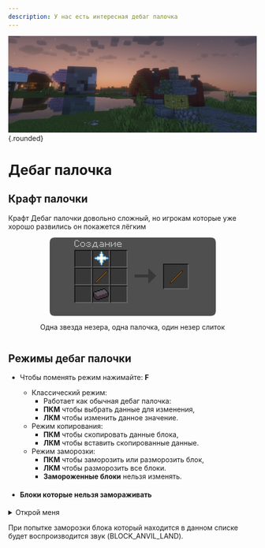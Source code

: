 ```yaml
---
description: У нас есть интересная дебаг палочка
---
```

![debugstick](../../public/assets/img/3.png){.rounded}

# Дебаг палочка

## Крафт палочки

Крафт Дебаг палочки довольно сложный, но игрокам которые уже хорошо развились он покажется лёгким

<div style="display: flex; flex-direction: column; align-items: center; text-align: center;">
    <img src="../../public/assets/img/debugstick.png" alt="Дебаг палочка" class="image" />
    <p class="description">Одна звезда незера, одна палочка, один незер слиток</p>
</div>

## Режимы дебаг палочки

* Чтобы поменять режим нажимайте: **F**
  * Классический режим:
    * Работает как обычная дебаг палочка:
    * **ПКМ** чтобы выбрать данные для изменения,
    * **ЛКМ** чтобы изменить данное значение.
  * Режим копирования:
    * **ПКМ** чтобы скопировать данные блока,
    * **ЛКМ** чтобы вставить скопированные данные.
  * Режим заморозки:
    * **ПКМ** чтобы заморозить или разморозить блок,
    * **ЛКМ** чтобы разморозить все блоки.
    * **Замороженные блоки** нельзя изменять.

* #### Блоки которые нельзя замораживать

<details>

<summary>Открой меня</summary>

* CHEST
* TRAPPED\_CHEST
* BARREL
* FURNACE
* DISPENSER
* DROPPER
* SHULKER\_BOX
* BLAST\_FURNACE
* SMOKER
* HOPPER
* JUKEBOX
* SPAWNER
* BREWING\_STAND
* DECORATED\_POT
* CHISELED\_BOOKSHELF
* END\_PORTAL\_FRAME
* LECTERN
* ITEM\_FRAME
* WHITE\_SHULKER\_BOX
* ORANGE\_SHULKER\_BOX
* MAGENTA\_SHULKER\_BOX
* LIGHT\_BLUE\_SHULKER\_BOX
* YELLOW\_SHULKER\_BOX
* LIME\_SHULKER\_BOX
* PINK\_SHULKER\_BOX
* GRAY\_SHULKER\_BOX
* LIGHT\_GRAY\_SHULKER\_BOX
* CYAN\_SHULKER\_BOX
* PURPLE\_SHULKER\_BOX
* BLUE\_SHULKER\_BOX
* BROWN\_SHULKER\_BOX
* GREEN\_SHULKER\_BOX
* RED\_SHULKER\_BOX
* BLACK\_SHULKER\_BOX
* GLOW\_ITEM\_FRAME
* PLAYER\_HEAD
* CAMPFIRE
* SOUL\_CAMPFIRE
* ACACIA\_DOOR
* BAMBOO\_DOOR
* BIRCH\_DOOR
* CHERRY\_DOOR
* COPPER\_DOOR
* CRIMSON\_DOOR
* DARK\_OAK\_DOOR
* EXPOSED\_COPPER\_DOOR
* IRON\_DOOR
* JUNGLE\_DOOR

</details>

При попытке заморозки блока который находится в данном списке будет воспроизводится звук (BLOCK\_ANVIL\_LAND).
